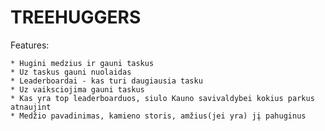 TREEHUGGERS
===========

Features:

	* Hugini medzius ir gauni taskus
	* Uz taskus gauni nuolaidas
	* Leaderboardai - kas turi daugiausia tasku
	* Uz vaiksciojima gauni taskus
	* Kas yra top leaderboarduos, siulo Kauno savivaldybei kokius parkus atnaujint
	* Medžio pavadinimas, kamieno storis, amžius(jei yra) jį pahuginus
